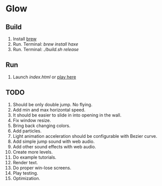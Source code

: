 # Glow

## Build

1. Install [brew](https://brew.sh)
1. Run. Terminal: *brew install haxe*
1. Run. Terminal: *./build.sh release*

## Run

1. Launch *index.html* or [play here](https://hapass.github.io/start_with_nothing/)

## TODO

1. Should be only double jump. No flying.
1. Add min and max horizontal speed.
1. It should be easier to slide in into opening in the wall.
1. Fix window resize.
1. Bring back changing colors.
1. Add particles.
1. Light animation acceleration should be configurable with Bezier curve.
1. Add simple jump sound with web audio.
1. Add other sound effects with web audio.
1. Create more levels.
1. Do example tutorials.
1. Render text.
1. Do proper win-lose screens.
1. Play testing.
1. Optimization.
